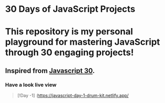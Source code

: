 # 30 Days of JavaScript Projects
# This repository is my personal playground for mastering JavaScript through 30 engaging projects!
## Inspired from [Javascript 30](https://javascript30.com/).
### Have a look live view 
> [!Day -1]
> :https://javascript-day-1-drum-kit.netlify.app/


 

